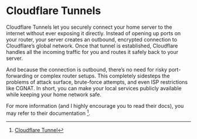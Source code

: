 # Cloudflare Tunnels
Cloudflare Tunnels let you securely connect your home server to the internet without ever exposing it directly. Instead of opening up ports on your router, your server creates an outbound, encrypted connection to Cloudflare’s global network. Once that tunnel is established, Cloudflare handles all the incoming traffic for you and routes it safely back to your server.

And because the connection is outbound, there’s no need for risky port-forwarding or complex router setups. This completely sidesteps the problems of attack surface, brute-force attempts, and even ISP restrictions like CGNAT. In short, you can make your local services publicly available while keeping your home network safe.

For more information (and I highly encourage you to read their docs), you may refer to their documentation [^1].

[^1]: [Cloudflare Tunnel](https://developers.cloudflare.com/cloudflare-one/connections/connect-networks/)